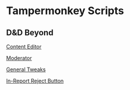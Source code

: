 # Tampermonkey Scripts

## D&D Beyond

[Content Editor](https://sillvva.github.io/tampermonkey/ddb.content.editor.user.js)

[Moderator](https://sillvva.github.io/tampermonkey/ddb.moderator.user.js)

[General Tweaks](https://sillvva.github.io/tampermonkey/ddb.tweaks.user.js)

[In-Report Reject Button](https://sillvva.github.io/tampermonkey/ddb.in-report.reject.button.user.js)
